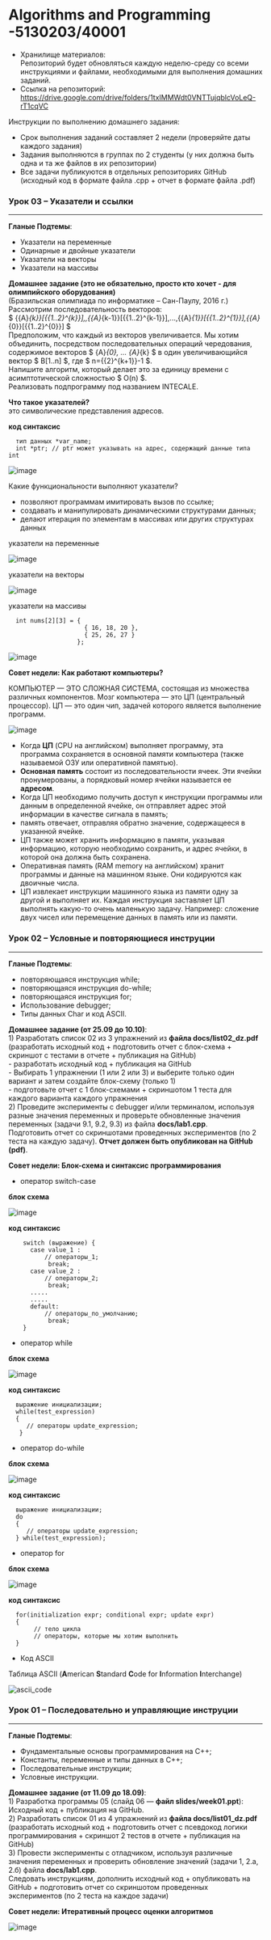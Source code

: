 # Algorithms and Programming -5130203/40001  

* Хранилище материалов:  
Репозиторий будет обновляться каждую неделю-среду со всеми инструкциями и файлами, необходимыми для выполнения домашних заданий.  
* Cсылка на репозиторий:  
https://drive.google.com/drive/folders/1txIMMWdt0VNTTujqblcVoLeQ-rT1cqVC  

Инструкции по выполнению домашнего задания:  
  - Срок выполнения заданий составляет 2 недели (проверяйте даты каждого задания)  
  - Задания выполняются в группах по 2 студенты (у них должна быть одна и та же файлов в их репозитории)  
  - Все задачи публикуются в отдельных репозиториях GitHub (исходный код в формате файла .cpp + отчет в формате файла .pdf)  

### Урок 03 – Указатели и ссылки   
----------------------------------
  
  **Гланые Подтемы**:
  - Указатели на переменные  
  - Одинарные и двойные указатели  
  - Указатели на векторы  
  - Указатели на массивы    

  **Домашнее задание (это не обязательно, просто кто хочет - для олимпийского оборудования)**  
    (Бразильская олимпиада по информатике – Сан-Паулу, 2016 г.)  
    Рассмотрим последовательность векторов:  
    $ {{A}_{k}}[{{1..2}^{k}}],\,{{A}_{k-1}}[{{1..2}^{k-1}}],...,{{A}_{1}}[{{1..2}^{1}}],{{A}_{0}}[{{1..2}^{0}}] $  
    Предположим, что каждый из векторов увеличивается. Мы хотим объединить, посредством последовательных операций чередования,  
    содержимое векторов $ {A}_{0}, ... {A}_{k} $ в один увеличивающийся вектор $ B[1..n] $, где $ n={{2}^{k+1}}-1 $.  
    Напишите алгоритм, который делает это за единицу времени с асимптотической сложностью $ O(n) $.  
    Реализовать подпрограмму под названием INTECALE.  
    
  **Что такое указателей?**  
  это символические представления адресов.  

  **код синтаксис**  
```
  тип данных *var_name;
  int *ptr; // ptr может указывать на адрес, содержащий данные типа int
```
    
  ![image](https://github.com/user-attachments/assets/c593611e-8662-4bb9-9895-848177ae0f84)  

  Какие функциональности выполняют указатели?  
    
  - позволяют программам имитировать вызов по ссылке;
  - создавать и манипулировать динамическими структурами данных;
  - делают итерация по элементам в массивах или других структурах данных

  указатели на переменные  
    
  ![image](https://github.com/user-attachments/assets/364ca0d1-8d2e-4bb0-a86b-57c6f9a82055)  

  указатели на векторы  
    
  ![image](https://github.com/user-attachments/assets/fd3713c6-a850-4620-bf55-e528a64f49fa)  

  указатели на массивы  
```  
  int nums[2][3] = {
                     { 16, 18, 20 },
                     { 25, 26, 27 }
                   };  
```
  
  ![image](https://github.com/user-attachments/assets/105ec7ef-fe9c-4078-afa7-8adf6b026ddd)  
  
**Совет недели: Как работают компьютеры?**  
  
  КОМПЬЮТЕР — ЭТО СЛОЖНАЯ СИСТЕМА, состоящая из множества различных компонентов. Мозг компьютера — это ЦП (центральный процессор). ЦП — это один чип, задачей которого является выполнение программ.  

  ![image](https://github.com/user-attachments/assets/2ccc610c-0e6d-47e6-b19b-6d13b2812d73)  
  
  - Когда **ЦП** (CPU на английском) выполняет программу, эта программа сохраняется в основной памяти компьютера (также называемой ОЗУ или оперативной памятью).
  - **Основная память** состоит из последовательности ячеек. Эти ячейки пронумерованы, а порядковый номер ячейки называется ее **адресом**.
  - Когда ЦП необходимо получить доступ к инструкции программы или данным в определенной ячейке, он отправляет адрес этой информации в качестве сигнала в память;
  - память отвечает, отправляя обратно значение, содержащееся в указанной ячейке.
  - ЦП также может хранить информацию в памяти, указывая информацию, которую необходимо сохранить, и адрес ячейки, в которой она должна быть сохранена.  
  - Оперативная память (RAM memory на английском) хранит программы и данные на машинном языке. Они кодируются как двоичные числа.
  - ЦП извлекает инструкции машинного языка из памяти одну за другой и выполняет их. Каждая инструкция заставляет ЦП выполнять какую-то очень маленькую задачу. Например: сложение двух чисел или перемещение данных в память или из памяти.  
  
### Урок 02 – Условные и повторяющиеся инструции  
---------------------------------------------------
  
  **Гланые Подтемы**:  
  - повторяющаяся инструкция while;  
  - повторяющаяся инструкция do-while;  
  - повторяющаяся инструкция for;  
  - Использование debugger;
  - Типы данных Char и код ASCII.  

  **Домашнее задание (от 25.09 до 10.10)**:  
    1) Разработать список 02 из 3 упражнений из **файла docs/list02_dz.pdf**  
      (разработать исходный код + подготовить отчет с блок-схема + скриншот с тестами в отчете + публикация на GitHub)  
      - разработать исходный код + публикация на GitHub  
      - Выбирать 1 упражнении (1 или 2 или 3) и выберите только один вариант и затем создайте блок-схему (только 1)  
      - подготовьте отчет с 1 блок-схемами + скриншотом 1 теста для каждого варианта каждого упражнения  
    2) Проведите эксперименты с debugger и/или терминалом, используя разные значения переменных и проверьте обновленные значения переменных (задачи 9.1, 9.2, 9.3) из файла **docs/lab1.cpp**.  
 Подготовить отчет со скриншотами проведенных экспериментов (по 2 теста на каждую задачу). **Отчет должен быть опубликован на GitHub (pdf)**.   
   
  **Совет недели: Блок-схема и синтаксис программирования**  

  - оператор switch-case
    
  **блок схема**  
    
  ![image](https://github.com/user-attachments/assets/38fcef05-9313-4fd7-90a9-e006f114e1d7)  

  **код синтаксис**  
  
```
    switch (выражение) { 
      case value_1 : 
          // операторы_1;
           break; 
      case value_2 : 
          // операторы_2;
           break; 
      ..... 
      ..... 
      default: 
          // операторы_по_умолчанию;
           break; 
    }
```
  
  - оператор while  
  
  **блок схема**  
    
  ![image](https://github.com/user-attachments/assets/733d0422-481f-447c-9a7f-aceffe0c5ab3)  

  **код синтаксис**  
  
```
  выражение инициализации;
  while(test_expression) 
  { 
     // операторы update_expression; 
   }
```
    
  - оператор do-while  
  
  **блок схема**  
    
  ![image](https://github.com/user-attachments/assets/726db14a-2e85-440a-9f51-5b87cef4c986)  
    
  **код синтаксис**  
      
```
  выражение инициализации;
  do 
  { 
     // операторы update_expression; 
  } while(test_expression);  
```
  
  - оператор for   
    
  **блок схема**  
    
  ![image](https://github.com/user-attachments/assets/90a304b6-3ca1-4883-a4cb-474e957ce1a7)   
    
  **код синтаксис**  

```      
  for(initialization expr; conditional expr; update expr)
  {     
       // тело цикла 
       // операторы, которые мы хотим выполнить 
  }
```
  
  - Код ASCII  
   
  Таблица ASCII (**A**merican **S**tandard **C**ode for **I**nformation **I**nterchange)  
    
  ![ascii_code](https://github.com/user-attachments/assets/a596bf61-bc1e-4375-a43f-a9666c8cb9f5)  
    
    
### Урок 01 – Последовательно и управляющие инструции  
--------------------------------------------------------  
  
  **Гланые Подтемы**:  
  - Фундаментальные основы программирования на C++;
  - Константы, переменные и типы данных в C++;
  - Последовательные инструкции;
  - Условные инструкции.  
  
  **Домашнее задание (от 11.09 до 18.09)**:  
    1) Разработка программы 05 (слайд 06 — **файл slides/week01.ppt**): Исходный код + публикация на GitHub.  
    2) Разработать список 01 из 4 упражнений из **файла docs/list01_dz.pdf**  
      (разработать исходный код + подготовить отчет с псевдокод логики программирования + скриншот 2 тестов в отчете + публикация на GitHub)  
    3) Провести эксперименты с отладчиком, используя различные значения переменных и проверить обновление значений (задачи 1, 2.а, 2.б) файла **docs/lab1.cpp**.  
       Следовать инструкциям, дополнить исходный код + опубликовать на GitHub + подготовить отчет со скриншотом проведенных экспериментов (по 2 теста на каждое задачи)
  
  **Совет недели: Итеративный процесс оценки алгоритмов**  
  
  ![image](https://github.com/user-attachments/assets/e17f686e-0182-491e-84b6-c1bd51f1a75d)  
    
